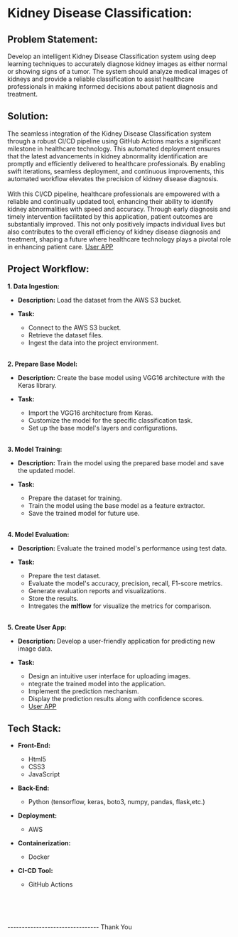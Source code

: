 # Kidney Disease Classification:


## Problem Statement:
Develop an intelligent Kidney Disease Classification system using deep learning techniques to accurately diagnose kidney images as either normal or showing signs of a tumor. The system should analyze medical images of kidneys and provide a reliable classification to assist healthcare professionals in making informed decisions about patient diagnosis and treatment.


## Solution:
The seamless integration of the Kidney Disease Classification system through a robust CI/CD pipeline using GitHub Actions marks a significant milestone in healthcare technology. This automated deployment ensures that the latest advancements in kidney abnormality identification are promptly and efficiently delivered to healthcare professionals. By enabling swift iterations, seamless deployment, and continuous improvements, this automated workflow elevates the precision of kidney disease diagnosis.
<br><br>
With this CI/CD pipeline, healthcare professionals are empowered with a reliable and continually updated tool, enhancing their ability to identify kidney abnormalities with speed and accuracy. Through early diagnosis and timely intervention facilitated by this application, patient outcomes are substantially improved. This not only positively impacts individual lives but also contributes to the overall efficiency of kidney disease diagnosis and treatment, shaping a future where healthcare technology plays a pivotal role in enhancing patient care. [User APP](34.204.101.91:8080)


## Project Workflow:
**1. Data Ingestion:**
* **Description:** Load the dataset from the AWS S3 bucket.

* **Task:**
    * Connect to the AWS S3 bucket.
    * Retrieve the dataset files.
    * Ingest the data into the project environment.
<br><br>

**2. Prepare Base Model:**
* **Description:** Create the base model using VGG16 architecture with the Keras library.

* **Task:**
    * Import the VGG16 architecture from Keras.
    * Customize the model for the specific classification task.
    * Set up the base model's layers and configurations.
<br><br>

**3. Model Training:**
* **Description:** Train the model using the prepared base model and save the updated model.

* **Task:**
    * Prepare the dataset for training.
    * Train the model using the base model as a feature extractor.
    * Save the trained model for future use.
<br><br>

**4. Model Evaluation:**
* **Description:** Evaluate the trained model's performance using test data.

* **Task:**
    * Prepare the test dataset.
    * Evaluate the model's accuracy, precision, recall, F1-score metrics.
    * Generate evaluation reports and visualizations.
    * Store the results.
    * Intregates the **mlflow** for visualize the metrics for comparison.
<br><br>

**5. Create User App:**
* **Description:** Develop a user-friendly application for predicting new image data.

* **Task:**
    * Design an intuitive user interface for uploading images.
    * ntegrate the trained model into the application.
    * Implement the prediction mechanism.
    * Display the prediction results along with confidence scores.
    * [User APP](34.204.101.91:8080)



## Tech Stack:
* **Front-End:**
    * Html5
    * CSS3
    * JavaScript

* **Back-End:**
    * Python (tensorflow, keras, boto3, numpy, pandas, flask,etc.)

* **Deployment:**
    * AWS

* **Containerization:**
    * Docker

* **CI-CD Tool:**
    * GitHub Actions



<br><br><br>

-------------------------------- Thank You